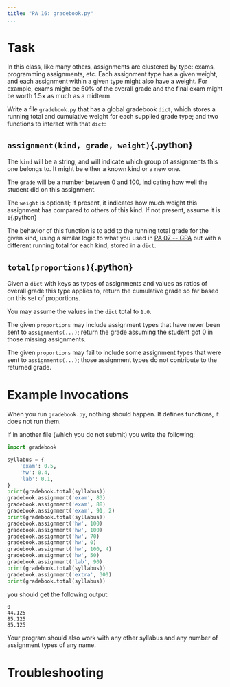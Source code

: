 ```yaml
---
title: "PA 16: gradebook.py"
...
```


# Task

In this class, like many others, assignments are clustered by type: exams, programming assignments, etc.
Each assignment type has a given weight, and each assignment within a given type might also have a weight.
For example, exams might be 50% of the overall grade and the final exam might be worth 1.5× as much as a midterm.

Write a file `gradebook.py` that has a global gradebook `dict`, which stores a running total and cumulative weight for each supplied grade type;
and two functions to interact with that `dict`:

## `assignment(kind, grade, weight)`{.python}

The `kind` will be a string, and will indicate which group of assignments this one belongs to.
It might be either a known kind or a new one.

The `grade` will be a number between 0 and 100, indicating how well the student did on this assignment.

The `weight` is optional; if present, it indicates how much weight this assignment has compared to others of this kind.
If not present, assume it is `1`{.python}

The behavior of this function is to add to the running total grade for the given kind, using a similar logic to what you used in [PA 07 -- GPA](pa07-gpa.html) but with a different running total for each kind, stored in a `dict`.

## `total(proportions)`{.python}

Given a `dict` with keys as types of assignments and values as ratios of overall grade this type applies to,
return the cumulative grade so far based on this set of proportions.

You may assume the values in the `dict` total to `1.0`.

The given `proportions` may include assignment types that have never been sent to `assignments(...)`; return the grade assuming the student got 0 in those missing assignments.

The given `proportions` may fail to include some assignment types that were sent to `assignments(...)`; those assignment types do not contribute to the returned grade.

# Example Invocations

When you run `gradebook.py`, nothing should happen.
It defines functions, it does not run them.

If in another file (which you do not submit) you write the following:

````python
import gradebook

syllabus = {
    'exam': 0.5,
    'hw': 0.4,
    'lab': 0.1,
}
print(gradebook.total(syllabus))
gradebook.assignment('exam', 83)
gradebook.assignment('exam', 88)
gradebook.assignment('exam', 91, 2)
print(gradebook.total(syllabus))
gradebook.assignment('hw', 100)
gradebook.assignment('hw', 100)
gradebook.assignment('hw', 70)
gradebook.assignment('hw', 0)
gradebook.assignment('hw', 100, 4)
gradebook.assignment('hw', 50)
gradebook.assignment('lab', 90)
print(gradebook.total(syllabus))
gradebook.assignment('extra', 300)
print(gradebook.total(syllabus))
````

you should get the following output:

````
0
44.125
85.125
85.125
````

Your program should also work with any other syllabus and any number of assignment types of any name.

# Troubleshooting

